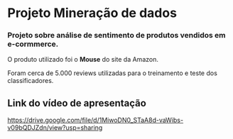 # Projeto Mineração de dados

### Projeto sobre análise de sentimento de produtos vendidos em e-cormmerce.

O produto utilizado foi o **Mouse** do site da Amazon.

Foram cerca de 5.000 reviews utilizadas para o treinamento e teste dos classificadores.

## Link do vídeo de apresentação

https://drive.google.com/file/d/1MiwoDN0_STaA8d-vaWibs-v09bQDJZdn/view?usp=sharing


